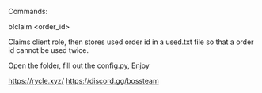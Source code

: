 Commands:

b!claim <order_id> 

Claims client role, then stores used order id in a used.txt file so that a order id cannot be used twice.

Open the folder, fill out the config.py, Enjoy

https://rycle.xyz/
https://discord.gg/bossteam
